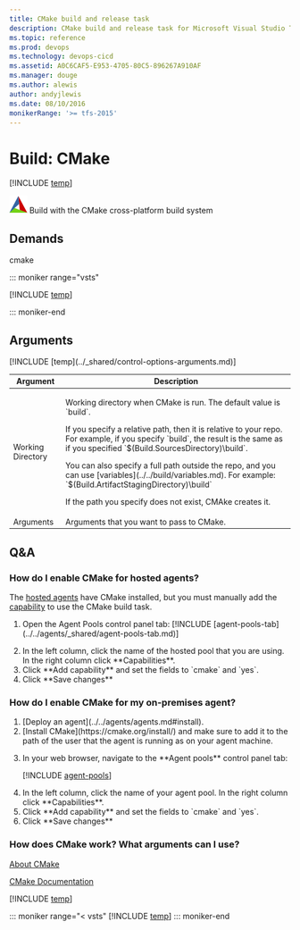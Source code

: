 ```yaml
---
title: CMake build and release task
description: CMake build and release task for Microsoft Visual Studio Team Services (VSTS) and Microsoft Team Foundation Server (TFS)
ms.topic: reference
ms.prod: devops
ms.technology: devops-cicd
ms.assetid: A0C6CAF5-E953-4705-80C5-896267A910AF
ms.manager: douge
ms.author: alewis
author: andyjlewis
ms.date: 08/10/2016
monikerRange: '>= tfs-2015'
---
```



# Build: CMake

[!INCLUDE [temp](../../_shared/version-tfs-2015-rtm.md)]

![](_img/cmake.png) Build with the CMake cross-platform build system

## Demands

cmake

::: moniker range="vsts"

[!INCLUDE [temp](../_shared/yaml/CMakeV1.1.md)]

::: moniker-end

## Arguments

<table>
<thead>
<tr>
<th>Argument</th>
<th>Description</th>
</tr>
</thead>
<tr>
<td>Working Directory</td>
<td>
<p>Working directory when CMake is run. The default value is `build`.</p>
<p>If you specify a relative path, then it is relative to your repo. For example, if you specify `build`, the result is the same as if you specified `$(Build.SourcesDirectory)\build`.</p>
<p>You can also specify a full path outside the repo, and you can use [variables](../../build/variables.md). For example: `$(Build.ArtifactStagingDirectory)\build`</p>
 <p>If the path you specify does not exist, CMAke creates it.</p>
</td>
</tr>
<tr>
<td>Arguments</td>
<td>
Arguments that you want to pass to CMake.
</td>
</tr>
[!INCLUDE [temp](../_shared/control-options-arguments.md)]
</table>

## Q&A
<!-- BEGINSECTION class="md-qanda" -->

### How do I enable CMake for hosted agents?

The [hosted agents](../../agents/hosted.md) have CMake installed, but you must manually add the [capability](../../agents/agents.md#capabilities) to use the CMake build task.

<ol>
<li><p>Open the Agent Pools control panel tab:
[!INCLUDE [agent-pools-tab](../../agents/_shared/agent-pools-tab.md)]
</li>

<li>In the left column, click the name of the hosted pool that you are using. In the right column click **Capabilities**.</li>

<li>Click **Add capability** and set the fields to `cmake` and `yes`.</li>

<li>Click **Save changes**</li>
</ol>

### How do I enable CMake for my on-premises agent?

<ol>
<li>[Deploy an agent](../../agents/agents.md#install).</li>

<li>[Install CMake](https://cmake.org/install/) and make sure to add it to the path of the user that the agent is running as on your agent machine.</li>


<li><p>In your web browser, navigate to the **Agent pools** control panel tab:</p>

[!INCLUDE [agent-pools](../../agents/_shared/agent-pools-tab.md)]

</li>

<li>In the left column, click the name of your agent pool. In the right column click **Capabilities**. </li>

<li>Click **Add capability** and set the fields to `cmake` and `yes`.</li>

<li>Click **Save changes**</li>
</ol>


### How does CMake work? What arguments can I use?

[About CMake](https://cmake.org/overview/)

[CMake Documentation](https://cmake.org/documentation/)


[!INCLUDE [temp](../../_shared/qa-agents.md)]

::: moniker range="< vsts"
[!INCLUDE [temp](../../_shared/qa-versions.md)]
::: moniker-end

<!-- ENDSECTION -->
